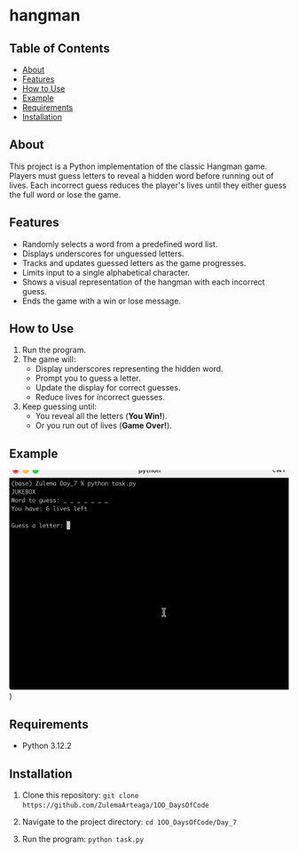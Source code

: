# hangman 

## Table of Contents
- [About](#about)
- [Features](#features)
- [How to Use](#how-to-use)
- [Example](#example)
- [Requirements](#requirements)
- [Installation](#installation)

## About
This project is a Python implementation of the classic Hangman game. Players must guess letters to reveal a hidden word before running out of lives. Each incorrect guess reduces the player's lives until they either guess the full word or lose the game.

## Features
- Randomly selects a word from a predefined word list.
- Displays underscores for unguessed letters.
- Tracks and updates guessed letters as the game progresses.
- Limits input to a single alphabetical character.
- Shows a visual representation of the hangman with each incorrect guess.
- Ends the game with a win or lose message.

## How to Use
1. Run the program.
2. The game will:
   - Display underscores representing the hidden word.
   - Prompt you to guess a letter.
   - Update the display for correct guesses.
   - Reduce lives for incorrect guesses.
3. Keep guessing until:
   - You reveal all the letters (**You Win!**).
   - Or you run out of lives (**Game Over!**).

## Example
![hangman.gif](hangman.gif))

## Requirements
- Python 3.12.2 

## Installation
1. Clone this repository:
```git clone https://github.com/ZulemaArteaga/1OO_DaysOfCode ```

2. Navigate to the project directory:
```cd 1OO_DaysOfCode/Day_7```

3. Run the program:
```python task.py```
